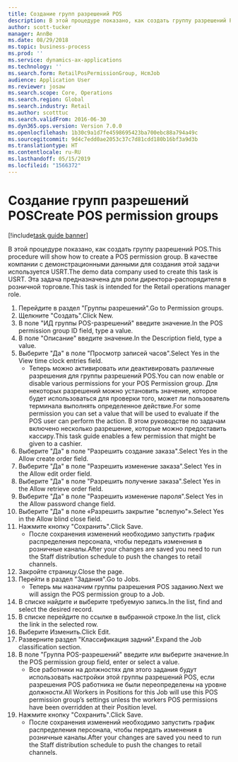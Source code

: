 ```yaml
---
title: Создание групп разрешений POS
description: В этой процедуре показано, как создать группу разрешений POS.
author: scott-tucker
manager: AnnBe
ms.date: 08/29/2018
ms.topic: business-process
ms.prod: ''
ms.service: dynamics-ax-applications
ms.technology: ''
ms.search.form: RetailPosPermissionGroup, HcmJob
audience: Application User
ms.reviewer: josaw
ms.search.scope: Core, Operations
ms.search.region: Global
ms.search.industry: Retail
ms.author: scotttuc
ms.search.validFrom: 2016-06-30
ms.dyn365.ops.version: Version 7.0.0
ms.openlocfilehash: 1b30c9a1d7fe4598695423ba700ebc88a794a49c
ms.sourcegitcommit: 9d4c7edd0ae2053c37c7d81cdd180b16bf3a9d3b
ms.translationtype: HT
ms.contentlocale: ru-RU
ms.lasthandoff: 05/15/2019
ms.locfileid: "1566372"
---
```

# <a name="create-pos-permission-groups"></a><span data-ttu-id="6c0a8-103">Создание групп разрешений POS</span><span class="sxs-lookup"><span data-stu-id="6c0a8-103">Create POS permission groups</span></span>

[!include[task guide banner](../includes/task-guide-banner.md)]

<span data-ttu-id="6c0a8-104">В этой процедуре показано, как создать группу разрешений POS.</span><span class="sxs-lookup"><span data-stu-id="6c0a8-104">This procedure will show how to create a POS permission group.</span></span> <span data-ttu-id="6c0a8-105">В качестве компании с демонстрационными данными для создания этой задачи используется USRT.</span><span class="sxs-lookup"><span data-stu-id="6c0a8-105">The demo data company used to create this task is USRT.</span></span> <span data-ttu-id="6c0a8-106">Эта задача предназначена для роли директора-распорядителя в розничной торговле.</span><span class="sxs-lookup"><span data-stu-id="6c0a8-106">This task is intended for the Retail operations manager role.</span></span>

1. <span data-ttu-id="6c0a8-107">Перейдите в раздел "Группы разрешений".</span><span class="sxs-lookup"><span data-stu-id="6c0a8-107">Go to Permission groups.</span></span>
2. <span data-ttu-id="6c0a8-108">Щелкните "Создать".</span><span class="sxs-lookup"><span data-stu-id="6c0a8-108">Click New.</span></span>
3. <span data-ttu-id="6c0a8-109">В поле "ИД группы POS-разрешений" введите значение.</span><span class="sxs-lookup"><span data-stu-id="6c0a8-109">In the POS permission group ID field, type a value.</span></span>
4. <span data-ttu-id="6c0a8-110">В поле "Описание" введите значение.</span><span class="sxs-lookup"><span data-stu-id="6c0a8-110">In the Description field, type a value.</span></span>
5. <span data-ttu-id="6c0a8-111">Выберите "Да" в поле "Просмотр записей часов".</span><span class="sxs-lookup"><span data-stu-id="6c0a8-111">Select Yes in the View time clock entries field.</span></span>
    * <span data-ttu-id="6c0a8-112">Теперь можно активировать или деактивировать различные разрешения для группы разрешений POS.</span><span class="sxs-lookup"><span data-stu-id="6c0a8-112">You can now enable or disable various permissions for your POS Permission group.</span></span> <span data-ttu-id="6c0a8-113">Для некоторых разрешений можно установить значение, которое будет использоваться для проверки того, может ли пользователь терминала выполнять определенное действие.</span><span class="sxs-lookup"><span data-stu-id="6c0a8-113">For some permission you can set a value that will be used to evaluate if the POS user can perform the action.</span></span>  <span data-ttu-id="6c0a8-114">В этом руководстве по задачам включено несколько разрешение, которые можно предоставить кассиру.</span><span class="sxs-lookup"><span data-stu-id="6c0a8-114">This task guide enables a few permission that might be given to a cashier.</span></span>  
6. <span data-ttu-id="6c0a8-115">Выберите "Да" в поле "Разрешить создание заказа".</span><span class="sxs-lookup"><span data-stu-id="6c0a8-115">Select Yes in the Allow create order field.</span></span>
7. <span data-ttu-id="6c0a8-116">Выберите "Да" в поле "Разрешить изменение заказа".</span><span class="sxs-lookup"><span data-stu-id="6c0a8-116">Select Yes in the Allow edit order field.</span></span>
8. <span data-ttu-id="6c0a8-117">Выберите "Да" в поле "Разрешить получение заказа".</span><span class="sxs-lookup"><span data-stu-id="6c0a8-117">Select Yes in the Allow retrieve order field.</span></span>
9. <span data-ttu-id="6c0a8-118">Выберите "Да" в поле "Разрешить изменение пароля".</span><span class="sxs-lookup"><span data-stu-id="6c0a8-118">Select Yes in the Allow password change field.</span></span>
10. <span data-ttu-id="6c0a8-119">Выберите "Да" в поле «Разрешить закрытие "вслепую"».</span><span class="sxs-lookup"><span data-stu-id="6c0a8-119">Select Yes in the Allow blind close field.</span></span>
11. <span data-ttu-id="6c0a8-120">Нажмите кнопку "Сохранить".</span><span class="sxs-lookup"><span data-stu-id="6c0a8-120">Click Save.</span></span>
    * <span data-ttu-id="6c0a8-121">После сохранения изменений необходимо запустить график распределения персонала, чтобы передать изменения в розничные каналы.</span><span class="sxs-lookup"><span data-stu-id="6c0a8-121">After your changes are saved you need to run the Staff distribution schedule to push the changes to retail channels.</span></span>  
12. <span data-ttu-id="6c0a8-122">Закройте страницу.</span><span class="sxs-lookup"><span data-stu-id="6c0a8-122">Close the page.</span></span>
13. <span data-ttu-id="6c0a8-123">Перейти в раздел "Задания".</span><span class="sxs-lookup"><span data-stu-id="6c0a8-123">Go to Jobs.</span></span>
    * <span data-ttu-id="6c0a8-124">Теперь мы назначим группы разрешения POS заданию.</span><span class="sxs-lookup"><span data-stu-id="6c0a8-124">Next we will assign the POS permission group to a Job.</span></span>  
14. <span data-ttu-id="6c0a8-125">В списке найдите и выберите требуемую запись.</span><span class="sxs-lookup"><span data-stu-id="6c0a8-125">In the list, find and select the desired record.</span></span>
15. <span data-ttu-id="6c0a8-126">В списке перейдите по ссылке в выбранной строке.</span><span class="sxs-lookup"><span data-stu-id="6c0a8-126">In the list, click the link in the selected row.</span></span>
16. <span data-ttu-id="6c0a8-127">Выберите Изменить.</span><span class="sxs-lookup"><span data-stu-id="6c0a8-127">Click Edit.</span></span>
17. <span data-ttu-id="6c0a8-128">Разверните раздел "Классификация задний".</span><span class="sxs-lookup"><span data-stu-id="6c0a8-128">Expand the Job classification section.</span></span>
18. <span data-ttu-id="6c0a8-129">В поле "Группа POS-разрешений" введите или выберите значение.</span><span class="sxs-lookup"><span data-stu-id="6c0a8-129">In the POS permission group field, enter or select a value.</span></span>
    * <span data-ttu-id="6c0a8-130">Все работники на должностях для этого задания будут использовать настройки этой группы разрешений POS, если разрешения POS работника не были переопределены на уровне должности.</span><span class="sxs-lookup"><span data-stu-id="6c0a8-130">All Workers in Positions for this Job will use this POS permission group’s settings unless the workers POS permissions have been overridden at their Position level.</span></span>  
19. <span data-ttu-id="6c0a8-131">Нажмите кнопку "Сохранить".</span><span class="sxs-lookup"><span data-stu-id="6c0a8-131">Click Save.</span></span>
    * <span data-ttu-id="6c0a8-132">После сохранения изменений необходимо запустить график распределения персонала, чтобы передать изменения в розничные каналы.</span><span class="sxs-lookup"><span data-stu-id="6c0a8-132">After your changes are saved you need to run the Staff distribution schedule to push the changes to retail channels.</span></span>  

